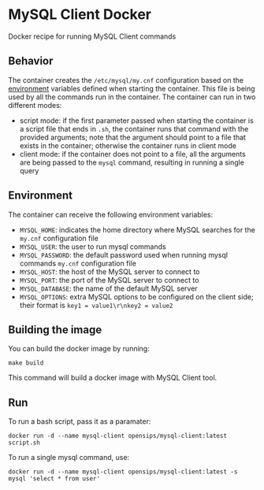 # MySQL Client Docker

Docker recipe for running MySQL Client commands

## Behavior

The container creates the `/etc/mysql/my.cnf` configuration based on the
[environment](#environment) variables defined when starting the container. This
file is being used by all the commands run in the container.
The container can run in two different modes:
* script mode: if the first parameter passed when starting the container is a
script file that ends in `.sh`, the container runs that command with the
provided arguments; note that the argument should point to a file that exists
in the container; otherwise the container runs in client mode
* client mode: if the container does not point to a file, all the arguments
are being passed to the `mysql` command, resulting in running a single query

## Environment

The container can receive the following environment variables:
* `MYSQL_HOME`: indicates the home directory where MySQL searches for the
`my.cnf` configuration file
* `MYSQL_USER`: the user to run mysql commands
* `MYSQL_PASSWORD`: the default password used when running mysql commands
`my.cnf` configuration file
* `MYSQL_HOST`: the host of the MySQL server to connect to
* `MYSQL_PORT`: the port of the MySQL server to connect to
* `MYSQL_DATABASE`: the name of the default MySQL server
* `MYSQL_OPTIONS`: extra MySQL options to be configured on the client side;
their format is `key1 = value1\r\nkey2 = value2`

## Building the image
You can build the docker image by running:
```
make build
```

This command will build a docker image with MySQL Client tool.

## Run

To run a bash script, pass it as a paramater:
```
docker run -d --name mysql-client opensips/mysql-client:latest script.sh
```
To run a single mysql command, use:
```
docker run -d --name mysql-client opensips/mysql-client:latest -s mysql 'select * from user'
```
